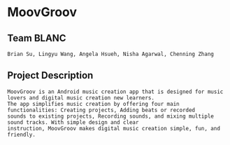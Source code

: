 # MoovGroov

## Team BLANC
    Brian Su, Lingyu Wang, Angela Hsueh, Nisha Agarwal, Chenning Zhang
    
## Project Description
    MoovGroov is an Android music creation app that is designed for music lovers and digital music creation new learners. 
    The app simplifies music creation by offering four main functionalities: Creating projects, Adding beats or recorded 
    sounds to existing projects, Recording sounds, and mixing multiple sound tracks. With simple design and clear 
    instruction, MoovGroov makes digital music creation simple, fun, and friendly.

